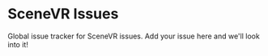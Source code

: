 # SceneVR Issues

Global issue tracker for SceneVR issues. Add your issue here and we'll look into it!
